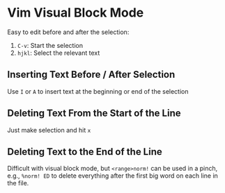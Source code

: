# Vim Visual Block Mode

Easy to edit before and after the selection:

1. `C-v`: Start the selection
2. `hjkl`: Select the relevant text

## Inserting Text Before / After Selection

Use `I` or `A` to insert text at the beginning or end of the selection

## Deleting Text From the Start of the Line

Just make selection and hit `x`

## Deleting Text to the End of the Line

Difficult with visual block mode, but `<range>norm!` can be used in a pinch, e.g., `%norm! ED` to delete everything after the first big word on each line in the file.
